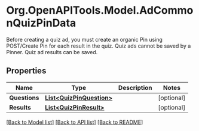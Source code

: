 # Org.OpenAPITools.Model.AdCommonQuizPinData
Before creating a quiz ad, you must create an organic Pin using POST/Create Pin for each result in the quiz. Quiz ads cannot be saved by a Pinner. Quiz ad results can be saved.

## Properties

Name | Type | Description | Notes
------------ | ------------- | ------------- | -------------
**Questions** | [**List&lt;QuizPinQuestion&gt;**](QuizPinQuestion.md) |  | [optional] 
**Results** | [**List&lt;QuizPinResult&gt;**](QuizPinResult.md) |  | [optional] 

[[Back to Model list]](../README.md#documentation-for-models) [[Back to API list]](../README.md#documentation-for-api-endpoints) [[Back to README]](../README.md)

